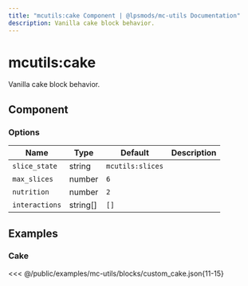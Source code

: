 ```yaml
---
title: "mcutils:cake Component | @lpsmods/mc-utils Documentation"
description: Vanilla cake block behavior.
---
```


# mcutils:cake

Vanilla cake block behavior.

## Component

### Options

| Name           | Type     | Default          | Description |
| -------------- | -------- | ---------------- | ----------- |
| `slice_state`  | string   | `mcutils:slices` |             |
| `max_slices`   | number   | `6`              |             |
| `nutrition`    | number   | `2`              |             |
| `interactions` | string[] | `[]`             |             |

## Examples

### Cake

<<< @/public/examples/mc-utils/blocks/custom_cake.json{11-15}
